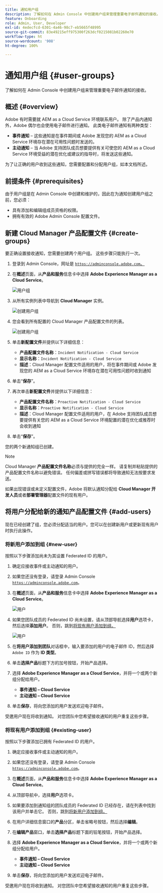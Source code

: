 ```yaml
---
title: 通知用户组
description: 了解如何在 Admin Console 中创建用户组来管理重要电子邮件通知的接收。
feature: Onboarding
role: Admin, User, Developer
exl-id: 4edecfcd-6301-4a46-98c7-eb5665f48995
source-git-commit: 83e49215eff975300f263dcf0215081b02260e70
workflow-type: ht
source-wordcount: '908'
ht-degree: 100%

---
```


# 通知用户组 {#user-groups}

了解如何在 Admin Console 中创建用户组来管理重要电子邮件通知的接收。

## 概述 {#overview}

Adobe 有时需要就 AEM as a Cloud Service 环境联系用户。 除了产品内通知外，Adobe 偶尔也会使用电子邮件进行通知。 此类电子邮件通知有两种类型：

* **事件通知** – 这些通知是在事件期间或 Adobe 发现您的 AEM as a Cloud Service 环境存在潜在可用性问题时发送的。
* **主动通知** – 当 Adobe 支持团队成员想要提供有关可使您的 AEM as a Cloud Service 环境受益的潜在优化或建议的指导时，将发送这些通知。

为了让正确的用户收到这些通知，您需要配置和分配用户组，如本文档所述。

## 前提条件 {#prerequisites}

由于用户组是在 Admin Console 中创建和维护的，因此在为通知创建用户组之前，您必须：

* 具有添加和编辑组成员资格的权限。
* 拥有有效的 Adobe Admin Console 配置文件。

## 新建 Cloud Manager 产品配置文件 {#create-groups}

要正确设置接收通知，您需要创建两个用户组。 这些步骤只能执行一次。

1. 登录到 Admin Console，网址是 [`https://adminconsole.adobe.com`。](https://adminconsole.adobe.com)

1. 在&#x200B;**概述**&#x200B;页面，从&#x200B;**产品和服务**&#x200B;信息卡中选择 **Adobe Experience Manager as a Cloud Service**。

   ![用户组](assets/products_services.png)

1. 从所有实例列表中导航到 **Cloud Manager** 实例。

   ![创建用户组](assets/cloud_manager_instance.png)

1. 您会看到所有配置的 Cloud Manager 产品配置文件的列表。

   ![创建用户组](assets/cloud_manager_profiles.png)

1. 单击&#x200B;**新配置文件**&#x200B;并提供以下详细信息：

   * **产品配置文件名称**：`Incident Notification - Cloud Service`
   * **显示名称**：`Incident Notification - Cloud Service`
   * **描述**：Cloud Manager 配置文件适用的用户，将在事件期间或 Adobe 发现您的 AEM as a Cloud Service 环境存在潜在可用性问题时收到通知

1. 单击“**保存**”。

1. 再次单击&#x200B;**新配置文件**&#x200B;并提供以下详细信息：

   * **产品配置文件名称**：`Proactive Notification - Cloud Service`
   * **显示名称**：`Proactive Notification - Cloud Service`
   * **描述**：Cloud Manager 配置文件适用的用户，在 Adobe 支持团队成员想要提供有关您的 AEM as a Cloud Service 环境配置的潜在优化或推荐时会收到通知

1. 单击“**保存**”。

您的两个新通知组已创建。

>[!NOTE]
>
>Cloud Manager **产品配置文件名称**&#x200B;必须与提供的完全一样。 请复制并粘贴提供的产品配置文件名称以避免错误。 任何偏差或拼写错误都将导致通知无法按要求发送。
>
>如果出现错误或未定义配置文件，Adobe 将默认通知分配给 **Cloud Manager 开发人员**&#x200B;或者&#x200B;**部署管理器**&#x200B;配置文件的现有用户。

## 将用户分配给新的通知产品配置文件 {#add-users}

现在已经创建了组，您必须分配适当的用户。您可以在创建新用户或更新现有用户时执行此操作。

### 将新用户添加到组 {#new-user}

按照以下步骤添加尚未为其设置 Federated ID 的用户。

1. 确定应接收事件或主动通知的用户。

1. 如果您还没有登录，请登录 Admin Console [`https://adminconsole.adobe.com`](https://adminconsole.adobe.com)。

1. 在&#x200B;**概述**&#x200B;页面，从&#x200B;**产品和服务**&#x200B;信息卡中选择 **Adobe Experience Manager as a Cloud Service**。

   ![用户](assets/product_services.png)

1. 如果您团队成员的 Federated ID 尚未设置，请从顶部导航选择&#x200B;**用户**&#x200B;选项卡，然后选择&#x200B;**添加用户**。 否则，跳到[将现有用户添加到组。](#existing-users)

   ![用户](assets/cloud_manager_add_user.png)

1. 在&#x200B;**将用户添加到团队**&#x200B;对话框中，输入要添加的用户的电子邮件 ID，然后选择 `Adobe ID` 作为 **ID 类型**。

1. 单击&#x200B;**选择产品**&#x200B;标题下方的加号按钮，开始产品选择。

1. 选择 **Adobe Experience Manager as a Cloud Service**，并将一个或两个新组分配给用户。

   * **事件通知 – Cloud Service**
   * **主动通知 – Cloud Service**

1. 单击&#x200B;**保存**，将向您添加的用户发送欢迎电子邮件。 

受邀用户现在将收到通知。 对您团队中您希望接收通知的用户重复这些步骤。

### 将现有用户添加到组 {#existing-user}

按照以下步骤添加已拥有 Federated ID 的用户。

1. 确定应接收事件或主动通知的用户。

1. 如果您还没有登录，请登录 Admin Console [`https://adminconsole.adobe.com`](https://adminconsole.adobe.com)。

1. 在&#x200B;**概述**&#x200B;页面，从&#x200B;**产品和服务**&#x200B;信息卡中选择 **Adobe Experience Manager as a Cloud Service**。

1. 从顶部导航中，选择&#x200B;**用户**&#x200B;选项卡。

1. 如果要添加到通知组的团队成员的 Federated ID 已经存在，请在列表中找到该用户并单击它。 否则，跳到[将新用户添加到组。](#add-user)

1. 在用户详细信息窗口的&#x200B;**产品**&#x200B;分区，单击省略号按钮，然后选择&#x200B;**编辑**。

1. 在&#x200B;**编辑产品**&#x200B;窗口，单击&#x200B;**选择产品**&#x200B;标题下面的铅笔按钮，开始产品选择。

1. 选择 **Adobe Experience Manager as a Cloud Service**，并将一个或两个新组分配给用户。

   * **事件通知 – Cloud Service**
   * **主动通知 – Cloud Service**

1. 单击&#x200B;**保存**，将向您添加的用户发送欢迎电子邮件。 

受邀用户现在将收到通知。 对您团队中您希望接收通知的用户重复这些步骤。
